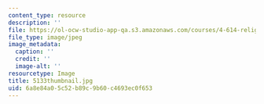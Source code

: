```yaml
---
content_type: resource
description: ''
file: https://ol-ocw-studio-app-qa.s3.amazonaws.com/courses/4-614-religious-architecture-and-islamic-cultures-fall-2002/6a8e84a05c52b89c9b60c4693ec0f653_5133thumbnail.jpg
file_type: image/jpeg
image_metadata:
  caption: ''
  credit: ''
  image-alt: ''
resourcetype: Image
title: 5133thumbnail.jpg
uid: 6a8e84a0-5c52-b89c-9b60-c4693ec0f653
---
```

